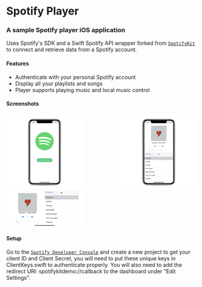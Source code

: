 # Spotify Player
### A sample Spotify player iOS application

Uses Spotify's SDK and a Swift Spotify API wrapper forked from <a href="https://github.com/xzzz9097/SpotifyKit" target="_blank">`SpotifyKit`</a> to connect and retrieve data from a Spotify account.

#### Features
* Authenticate with your personal Spotify account
* Display all your playlists and songs
* Player supports playing music and local music control

#### Screenshots

<img src="Screenshots/login-screen.png" width="40%"> <img src="Screenshots/main-sceen.png" width="40%" align="right">
<img src="Screenshots/main-screen-landscape.png" width="40%">

#### Setup

Go to the <a href="https://developer.spotify.com/dashboard/login" target="_blank">`Spotify Developer Console`</a> and create a new project to get your client ID and Client Secret, you will need to put these unique keys in ClientKeys.swift to authenticate properly. You will also need to add the redirect URI: spotifykitdemo://callback to the dashboard under "Edit Settings".
